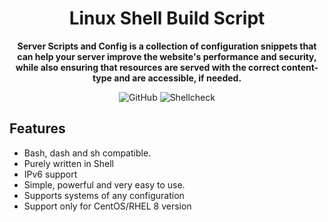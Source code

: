 <div align="center">
  <h1>Linux Shell Build Script</h1>
  <p>
    <strong>Server Scripts and Config is a collection of configuration snippets that can help your server improve the website's performance and security, while also ensuring that resources are served with the correct content-type and are accessible, if needed.</strong>
  </p>
  <p>
    
  ![GitHub](https://img.shields.io/github/license/zZerooneXx/Linux-server-build?color=008FFF)
  ![Shellcheck](https://github.com/zZerooneXx/Linux-server-build/workflows/Shellcheck/badge.svg)
  
  </p>
</div>

## Features

* Bash, dash and sh compatible.
* Purely written in Shell
* IPv6 support
* Simple, powerful and very easy to use.
* Supports systems of any configuration
* Support only for CentOS/RHEL 8 version